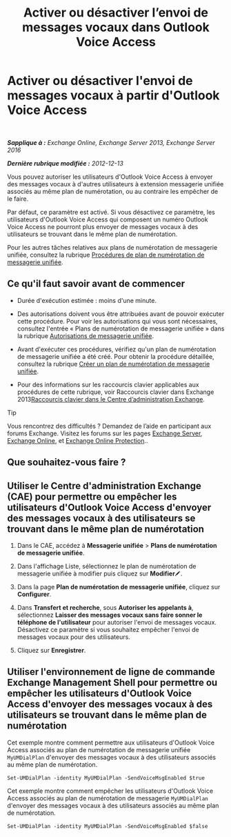 ﻿---
title: 'Activer ou désactiver l’envoi de messages vocaux dans Outlook Voice Access'
TOCTitle: Activer ou désactiver l'envoi de messages vocaux à partir d'Outlook Voice Access
ms:assetid: 63544ae2-6a28-40b2-82fc-3df83e93ee56
ms:mtpsurl: https://technet.microsoft.com/fr-fr/library/Ee423546(v=EXCHG.150)
ms:contentKeyID: 52057089
ms.date: 05/23/2018
mtps_version: v=EXCHG.150
ms.translationtype: MT
---

# Activer ou désactiver l'envoi de messages vocaux à partir d'Outlook Voice Access

 

_**Sapplique à :** Exchange Online, Exchange Server 2013, Exchange Server 2016_

_**Dernière rubrique modifiée :** 2012-12-13_

Vous pouvez autoriser les utilisateurs d'Outlook Voice Access à envoyer des messages vocaux à d'autres utilisateurs à extension messagerie unifiée associés au même plan de numérotation, ou au contraire les empêcher de le faire.

Par défaut, ce paramètre est activé. Si vous désactivez ce paramètre, les utilisateurs d'Outlook Voice Access qui composent un numéro Outlook Voice Access ne pourront plus envoyer de messages vocaux à des utilisateurs se trouvant dans le même plan de numérotation.

Pour les autres tâches relatives aux plans de numérotation de messagerie unifiée, consultez la rubrique [Procédures de plan de numérotation de messagerie unifiée](um-dial-plan-procedures-exchange-2013-help.md).

## Ce qu'il faut savoir avant de commencer

  - Durée d'exécution estimée : moins d'une minute.

  - Des autorisations doivent vous être attribuées avant de pouvoir exécuter cette procédure. Pour voir les autorisations qui vous sont nécessaires, consultez l'entrée « Plans de numérotation de messagerie unifiée » dans la rubrique [Autorisations de messagerie unifiée](unified-messaging-permissions-exchange-2013-help.md).

  - Avant d'exécuter ces procédures, vérifiez qu'un plan de numérotation de messagerie unifiée a été créé. Pour obtenir la procédure détaillée, consultez la rubrique [Créer un plan de numérotation de messagerie unifiée](create-a-um-dial-plan-exchange-2013-help.md).

  - Pour des informations sur les raccourcis clavier applicables aux procédures de cette rubrique, voir Raccourcis clavier dans Exchange 2013[Raccourcis clavier dans le Centre d’administration Exchange](keyboard-shortcuts-in-the-exchange-admin-center-exchange-online-protection-help.md).

> [!TIP]
> Vous rencontrez des difficultés ? Demandez de l’aide en participant aux forums Exchange. Visitez les forums sur les pages <a href="https://go.microsoft.com/fwlink/p/?linkid=60612">Exchange Server</a>, <a href="https://go.microsoft.com/fwlink/p/?linkid=267542">Exchange Online</a>, et <a href="https://go.microsoft.com/fwlink/p/?linkid=285351">Exchange Online Protection</a>..


## Que souhaitez-vous faire ?

## Utiliser le Centre d'administration Exchange (CAE) pour permettre ou empêcher les utilisateurs d'Outlook Voice Access d'envoyer des messages vocaux à des utilisateurs se trouvant dans le même plan de numérotation

1.  Dans le CAE, accédez à **Messagerie unifiée** \> **Plans de numérotation de messagerie unifiée**.

2.  Dans l'affichage Liste, sélectionnez le plan de numérotation de messagerie unifiée à modifier puis cliquez sur **Modifier**![Icône Modifier](images/Bb124582.6f53ccb2-1f13-4c02-bea0-30690e6ea71d(EXCHG.150).gif "Icône Modifier").

3.  Dans la page **Plan de numérotation de messagerie unifiée**, cliquez sur **Configurer**.

4.  Dans **Transfert et recherche**, sous **Autoriser les appelants à**, sélectionnez **Laisser des messages vocaux sans faire sonner le téléphone de l'utilisateur** pour autoriser l'envoi de messages vocaux. Désactivez ce paramètre si vous souhaitez empêcher l'envoi de messages vocaux pour des utilisateurs.

5.  Cliquez sur **Enregistrer**.

## Utiliser l'environnement de ligne de commande Exchange Management Shell pour permettre ou empêcher les utilisateurs d'Outlook Voice Access d'envoyer des messages vocaux à des utilisateurs se trouvant dans le même plan de numérotation

Cet exemple montre comment permettre aux utilisateurs d'Outlook Voice Access associés au plan de numérotation de messagerie unifiée `MyUMDialPlan` d'envoyer des messages vocaux à des utilisateurs associés au même plan de numérotation.

    Set-UMDialPlan -identity MyUMDialPlan -SendVoiceMsgEnabled $true

Cet exemple montre comment empêcher les utilisateurs d'Outlook Voice Access associés au plan de numérotation de messagerie `MyUMDialPlan` d'envoyer des messages vocaux à des utilisateurs associés au même plan de numérotation.

    Set-UMDialPlan -identity MyUMDialPlan -SendVoiceMsgEnabled $false

